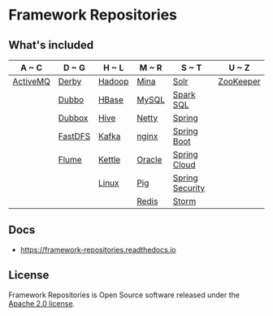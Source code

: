 # Framework Repositories

## What's included
A ~ C | D ~ G | H ~ L | M ~ R | S ~ T | U ~ Z
----|----|----|----|----|----
[ActiveMQ](activemq/README.md) | [Derby](databases/derby/README.md) | [Hadoop](big-data/hadoop/README.md) | [Mina](socket/mina/README.md) | [Solr](big-data/solr/README.md) | [ZooKeeper](zookeeper/README.md)
|  | [Dubbo](dubbo/README.md) | [HBase](big-data/hbase/README.md) | [MySQL](databases/mysql/README.md) | [Spark SQL](big-data/spark/README.md) | 
|  | [Dubbox](dubbo/README.md) | [Hive](big-data/hive/README.md) | [Netty](socket/netty/README.md) | [Spring](spring/README.md) | 
|  | [FastDFS](nginx/fastdfs/README.md) | [Kafka](big-data/kafka/README.md) | [nginx](nginx/README.md) | [Spring Boot](spring-boot/README.md) | 
|  | [Flume](big-data/flume/README.md) | [Kettle](databases/kettle/README.md) | [Oracle](databases/oracle/README.md) | [Spring Cloud](spring-cloud/README.md) | 
|  |  | [Linux](linux/README.md) | [Pig](big-data/pig/README.md) | [Spring Security](spring-boot/spring-boot-security/README.md) | 
|  |  |  | [Redis](databases/redis/README.md) | [Storm](big-data/storm/README.md) | 

## Docs
- https://framework-repositories.readthedocs.io

## License
Framework Repositories is Open Source software released under the [Apache 2.0 license](http://www.apache.org/licenses/LICENSE-2.0.html).